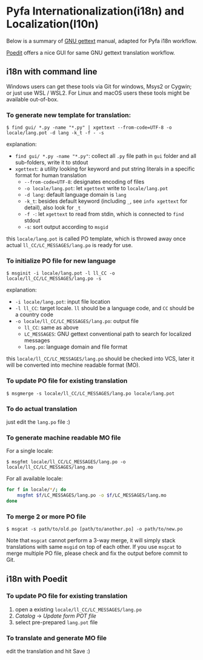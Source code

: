 # Pyfa Internationalization(i18n) and Localization(l10n)

Below is a summary of [GNU gettext](https://www.gnu.org/software/gettext/) manual, adapted for Pyfa i18n workflow. 

[Poedit](https://poedit.net/) offers a nice GUI for same GNU gettext translation workflow.

## i18n with command line

Windows users can get these tools via Git for windows, Msys2 or Cygwin; or just use WSL / WSL2.
For Linux and macOS users these tools might be available out-of-box.

### To generate new template for translation:

```console
$ find gui/ *.py -name "*.py" | xgettext --from-code=UTF-8 -o locale/lang.pot -d lang -k_t -f - -s
```

explanation:

* `find gui/ *.py -name "*.py"`: collect all `.py` file path in `gui` folder and all sub-folders, write it to stdout
* `xgettext`: a utility looking for keyword and put string literals in a specific format for human translation
    * `--from-code=UTF-8`: designates encoding of files 
    * `-o locale/lang.pot`: let `xgettext` write to `locale/lang.pot`
    * `-d lang`: default language domain is `lang`
    * `-k_t`: besides default keyword (including `_`, see `info xgettext` for detail), also look for `_t`
    * `-f -`: let `xgettext` to read from stdin, which is connected to `find` stdout
    * `-s`: sort output according to `msgid`

this `locale/lang.pot` is called PO template, which is throwed away once actual `ll_CC/LC_MESSAGES/lang.po` is ready for use.

### To initialize PO file for new language

```console
$ msginit -i locale/lang.pot -l ll_CC -o locale/ll_CC/LC_MESSAGES/lang.po -s
```

explanation:

* `-i locale/lang.pot`: input file location
* `-l ll_CC`: target locale. `ll` should be a language code, and `CC` should be a country code
* `-o locale/ll_CC/LC_MESSAGES/lang.po`: output file
    * `ll_CC`: same as above
    * `LC_MESSAGES`: GNU gettext conventional path to search for localized messages
    * `lang.po`: language domain and file format

this `locale/ll_CC/LC_MESSAGES/lang.po` should be checked into VCS, later it will be converted into mechine readable format (MO).

### To update PO file for existing translation

```console
$ msgmerge -s locale/ll_CC/LC_MESSAGES/lang.po locale/lang.pot
```

### To do actual translation

just edit the `lang.po` file :)

### To generate machine readable MO file

For a single locale:

```console
$ msgfmt locale/ll_CC/LC_MESSAGES/lang.po -o locale/ll_CC/LC_MESSAGES/lang.mo
```

For all available locale:
```bash
for f in locale/*/; do 
    msgfmt $f/LC_MESSAGES/lang.po -o $f/LC_MESSAGES/lang.mo
done
```

### To merge 2 or more PO file

```console
$ msgcat -s path/to/old.po [path/to/another.po] -o path/to/new.po
```

Note that `msgcat` cannot perform a 3-way merge, it will simply stack translations with same `msgid` on top of each other.
If you use `msgcat` to merge multiple PO file, please check and fix the output before commit to Git. 

## i18n with Poedit

### To update PO file for existing translation

1. open a existing `locale/ll_CC/LC_MESSAGES/lang.po`
2. *Catalog* -> *Update form POT file*
3. select pre-prepared `lang.pot` file

### To translate and generate MO file

edit the translation and hit Save :)